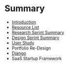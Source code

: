 # Summary

* [Introduction](README.md)
* [Resource List](resource_list.md)
* [Research Sprint Summary](research_sprint.md)
* [Design Sprint Summary](design_sprint_summary.md)
* [User Study](user_study.md)
* Portfolio Re-Design
* [Django](django.md)
* SaaS Startup Framework

